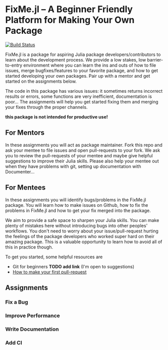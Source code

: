 # FixMe.jl – A Beginner Friendly Platform for Making Your Own Package
[![Build Status](https://github.com/CasBex/FixMe.jl/actions/workflows/CI.yml/badge.svg?branch=main)](https://github.com/CasBex/FixMe.jl/actions/workflows/CI.yml?query=branch%3Amain)

FixMe.jl is a package for aspiring Julia package developers/contributors to learn about the development process.
We provide a low stakes, low barrier-to-entry environment where you can learn the ins and outs of how to file issues, merge bugfixes/features to your favorite package, and how to get started developing your own packages.
Pair up with a mentor and get started on the assignments below.

The code in this package has various issues: it sometimes returns incorrect results or errors, some functions are very inefficient, documentation is poor... The assignments will help you get started fixing them and merging your fixes through the proper channels.

**this package is not intended for productive use!**

## For Mentors

In these assignments you will act as package maintainer.
Fork this repo and ask your mentee to file issues and open pull-requests to your fork.
We ask you to review the pull-requests of your mentee and maybe give helpful suggestions to improve their Julia skills. 
Please also help your mentee out when they have problems with git, setting up documentation with Documenter...

## For Mentees
In these assignments you will identify bugs/problems in the FixMe.jl package.
You will learn how to make issues on Github, how to fix the problems in FixMe.jl and how to get your fix merged into the package.

We aim to provide a safe space to sharpen your Julia skills. 
You can make plenty of mistakes here without introducing bugs into other peoples' workflows.
You don't need to worry about your issue/pull-request hurting the feelings of the package developers who worked super hard on their amazing package.
This is a valuable opportunity to learn how to avoid all of this in practice though.

To get you started, some helpful resources are
- Git for beginners **TODO add link** (I'm open to suggestions)
- [How to make your first pull-request](https://www.freecodecamp.org/news/how-to-make-your-first-pull-request-on-github-3/)

## Assignments

### Fix a Bug

### Improve Performance

### Write Documentation

### Add CI
